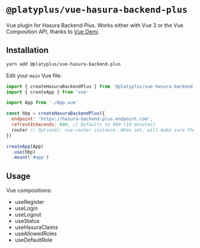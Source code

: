 # `@platyplus/vue-hasura-backend-plus`

Vue plugin for Hasura Backend Plus.
Works either with Vue 3 or the Vue Composition API, thanks to [Vue Demi]('https://github.com/vueuse/vue-demi').

## Installation

```sh
yarn add @platyplus/vue-hasura-backend-plus
```

Edit your `main` Vue file:

```js
import { createHasuraBackendPlus } from '@platyplus/vue-hasura-backend-plus'
import { createApp } from 'vue'

import App from './App.vue'

const hbp = createHasuraBackendPlus({
  endpoint: 'https://hasura-backend-plus.endpoint.com',
  refreshInSeconds: 600, // Defaults to 600 (10 minutes)
  router // Optional: vue-router instance. When set, will make sure the authentication is know prior to any routing
})

createApp(App)
  .use(hbp)
  .mount('#app')
```

## Usage

Vue compositions:

- useRegister
- useLogin
- useLogout
- useStatus
- useHasuraClaims
- useAllowedRoles
- useDefaultRole
